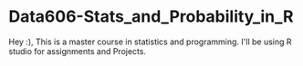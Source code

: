 # Data606-Stats_and_Probability_in_R
Hey :), This is a master course in statistics and programming. I'll be using R studio for assignments and Projects.
